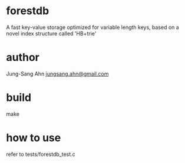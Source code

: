 forestdb
=======
A fast key-value storage optimized for variable length keys, based on a novel index structure called 'HB+trie'

author
======
Jung-Sang Ahn <jungsang.ahn@gmail.com>

build
=====
make

how to use
==========
refer to tests/forestdb_test.c
